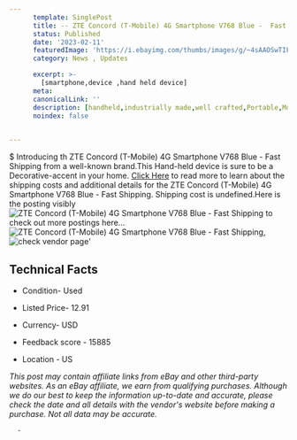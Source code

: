 ```yaml
---
      template: SinglePost
      title: -- ZTE Concord (T-Mobile) 4G Smartphone V768 Blue -  Fast Shipping
      status: Published
      date: '2023-02-11'
      featuredImage: 'https://i.ebayimg.com/thumbs/images/g/~4sAAOSwTIFi6VVF/s-l225.jpg'
      category: News , Updates

      excerpt: >-
        [smartphone,device ,hand held device]
      meta:
      canonicalLink: ''
      description: [handheld,industrially made,well crafted,Portable,Mobile,Compact,Convenient,Lightweight,Maneuverable,Man-portable,Miniature,Carriable,Hand-held,Light,Holdable,Transportable,Mobile device,Pocket-sized,On-the-go,Wireless,Cordless,Compact size,Convenient size, smartphone,device ,hand held device]
      noindex: false
      

---
```

$
      Introducing th ZTE Concord (T-Mobile) 4G Smartphone V768 Blue -  Fast Shipping from a well-known brand.This Hand-held device  is sure to be a Decorative-accent in your home. [Click Here](https://www.ebay.com/itm/134177876557?hash=item1f3d9fea4d%3Ag%3A%7E4sAAOSwTIFi6VVF&mkevt=1&mkcid=1&mkrid=711-53200-19255-0&campid=%253CePNCampaignId%253E&customid=%253CreferenceId%253E&toolid=10049) to read more to learn about the shipping costs and additional details for the ZTE Concord (T-Mobile) 4G Smartphone V768 Blue -  Fast Shipping. Shipping cost is undefined.Here is the posting visibly ![ZTE Concord (T-Mobile) 4G Smartphone V768 Blue -  Fast Shipping](https://i.ebayimg.com/thumbs/images/g/~4sAAOSwTIFi6VVF/s-l225.jpg) to check out more postings here... ![ZTE Concord (T-Mobile) 4G Smartphone V768 Blue -  Fast Shipping](https://i.ebayimg.com/images/g/~4sAAOSwTIFi6VVF/s-l1600.jpg), ![check vendor page](https://origin-galleryplus.ebayimg.com/ws/web/134177876557_2_0_1/225x225.jpg,https://origin-galleryplus.ebayimg.com/ws/web/134177876557_3_0_1/225x225.jpg)'

      

 ## Technical Facts 



     
      

 - Condition- Used 


      

 - Listed Price- 12.91 


      

 - Currency- USD 


      

 - Feedback score - 15885 


      

 - Location - US 


      
      

 *_This post may contain affiliate links from eBay and other third-party websites. As an eBay affiliate, we earn from qualifying purchases. Although we do our best to keep the information up-to-date and accurate, please check the date and all details with the vendor's website before making a purchase. Not all data may be accurate._*




      -
